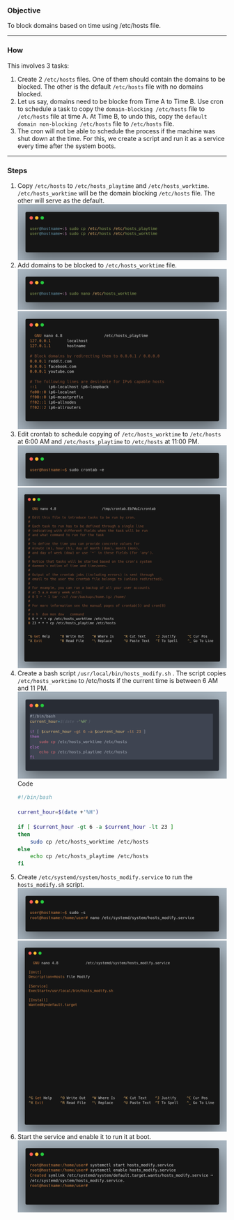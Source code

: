 ### Objective
To block domains based on time using /etc/hosts file.
***
### How
This involves 3 tasks:
1.	Create 2 `/etc/hosts` files. One of them should contain the domains to be blocked. The other is the default `/etc/hosts` file with no domains blocked.
2.	Let us say, domains need to be blocke from Time A to Time B. Use cron to schedule a task to copy the `domain-blocking /etc/hosts` file to `/etc/hosts` file at time A. At Time B, to undo this, copy the `default domain non-blocking /etc/hosts` file to `/etc/hosts` file.
3.	The cron will not be able to schedule the process if the machine was shut down at the time. For this, we create a script and run it as a service every time after the system boots.
***
### Steps
1.	Copy `/etc/hosts` to `/etc/hosts_playtime` and `/etc/hosts_worktime`. `/etc/hosts_worktime` will be the domain blocking `/etc/hosts` file. The other will serve as the default.
![25f8cd48eec7c3a7a1744891b4c7f2b1.png](./_resources/25f8cd48eec7c3a7a1744891b4c7f2b1.png)
2.	Add domains to be blocked to `/etc/hosts_worktime` file.
![5674d881027f5f25c4b41e643dbbf8b2.png](./_resources/5674d881027f5f25c4b41e643dbbf8b2.png)
![db2a72d4d0980a0d0e5df48c8ba93778.png](./_resources/db2a72d4d0980a0d0e5df48c8ba93778.png)
3.	Edit crontab to schedule copying of `/etc/hosts_worktime` to `/etc/hosts`  at 6:00 AM and `/etc/hosts_playtime` to `/etc/hosts` at 11:00 PM.
![38f2eaa709db5af1a6fb492635bb2ea9.png](./_resources/38f2eaa709db5af1a6fb492635bb2ea9.png)
![1d914dcdbddd8927f2213d7d734c4d5a.png](./_resources/1d914dcdbddd8927f2213d7d734c4d5a.png)
4.	Create a bash script `/usr/local/bin/hosts_modify.sh` . The script copies `/etc/hosts_worktime` to /etc/hosts if the current time is between 6 AM and 11 PM.
![81e1997f4f9d1955fc35290b95b4f7bd.png](./_resources/81e1997f4f9d1955fc35290b95b4f7bd.png)
Code
	```bash
	#!/bin/bash

	current_hour=$(date +'%H')

	if [ $current_hour -gt 6 -a $current_hour -lt 23 ]
	then
		sudo cp /etc/hosts_worktime /etc/hosts
	else
		echo cp /etc/hosts_playtime /etc/hosts
	fi
	```
5.	Create `/etc/systemd/system/hosts_modify.service` to run the `hosts_modify.sh` script.
![50678e24a374ec6521b2a053c9d8a4e0.png](./_resources/50678e24a374ec6521b2a053c9d8a4e0.png)
![a61182ca0271bc2cd0029d69d8d6c732.png](./_resources/a61182ca0271bc2cd0029d69d8d6c732.png)
6. Start the service and enable it to run it at boot.
![ec725e2487fff3d7862b9b571c4570b9.png](./_resources/ec725e2487fff3d7862b9b571c4570b9.png)
